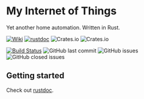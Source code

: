# My Internet of Things

Yet another home automation. Written in Rust.

[![Wiki](https://img.shields.io/badge/-Wiki-orange.svg)](https://github.com/eigenein/my-iot-rs/wiki)
[![rustdoc](https://img.shields.io/badge/-rustdoc-lightgray.svg)](https://eigenein.github.io/my-iot-rs/my_iot/)
![Crates.io](https://img.shields.io/crates/v/my-iot)
![Crates.io](https://img.shields.io/crates/l/my-iot)

[![Build Status](https://travis-ci.com/eigenein/my-iot-rs.svg?branch=master)](https://travis-ci.com/eigenein/my-iot-rs)
![GitHub last commit](https://img.shields.io/github/last-commit/eigenein/my-iot-rs)
![GitHub issues](https://img.shields.io/github/issues-raw/eigenein/my-iot-rs)
![GitHub closed issues](https://img.shields.io/github/issues-closed-raw/eigenein/my-iot-rs)

## Getting started

Check out [rustdoc](https://eigenein.github.io/my-iot-rs/my_iot/).
